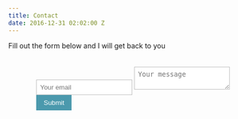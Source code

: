 ```yaml
---
title: Contact
date: 2016-12-31 02:02:00 Z
---
```


<style type="text/css">
.form-style-1 {
    margin:10px auto;
    max-width: 400px;
    padding: 20px 12px 10px 20px;
    font: 13px "Lucida Sans Unicode", "Lucida Grande", sans-serif;
}
.form-style-1 li {
    padding: 0;
    display: block;
    list-style: none;
    margin: 10px 0 0 0;
}
.form-style-1 label{
    margin:0 0 3px 0;
    padding:0px;
    display:block;
    font-weight: bold;
}
.form-style-1 input[type=text], 
.form-style-1 input[type=date],
.form-style-1 input[type=datetime],
.form-style-1 input[type=number],
.form-style-1 input[type=search],
.form-style-1 input[type=time],
.form-style-1 input[type=url],
.form-style-1 input[type=email],
textarea, 
select{
    box-sizing: border-box;
    -webkit-box-sizing: border-box;
    -moz-box-sizing: border-box;
    border:1px solid #BEBEBE;
    padding: 7px;
    margin:0px;
    -webkit-transition: all 0.30s ease-in-out;
    -moz-transition: all 0.30s ease-in-out;
    -ms-transition: all 0.30s ease-in-out;
    -o-transition: all 0.30s ease-in-out;
    outline: none;  
}
.form-style-1 input[type=text]:focus, 
.form-style-1 input[type=date]:focus,
.form-style-1 input[type=datetime]:focus,
.form-style-1 input[type=number]:focus,
.form-style-1 input[type=search]:focus,
.form-style-1 input[type=time]:focus,
.form-style-1 input[type=url]:focus,
.form-style-1 input[type=email]:focus,
.form-style-1 textarea:focus, 
.form-style-1 select:focus{
    -moz-box-shadow: 0 0 8px #88D5E9;
    -webkit-box-shadow: 0 0 8px #88D5E9;
    box-shadow: 0 0 8px #88D5E9;
    border: 1px solid #88D5E9;
}
.form-style-1 .field-divided{
    width: 49%;
}

.form-style-1 .field-long{
    width: 100%;
}
.form-style-1 .field-select{
    width: 100%;
}
.form-style-1 .field-textarea{
    height: 100px;
}
.form-style-1 input[type=submit], .form-style-1 input[type=button]{
    background: #4B99AD;
    padding: 8px 15px 8px 15px;
    border: none;
    color: #fff;
}
.form-style-1 input[type=submit]:hover, .form-style-1 input[type=button]:hover{
    background: #4691A4;
    box-shadow:none;
    -moz-box-shadow:none;
    -webkit-box-shadow:none;
}
.form-style-1 .required{
    color:red;
}
</style>

<p>Fill out the form below and I will get back to you</p>
<div class="form-style-1">
<form method="POST" action="http://formspree.io/hitech126@gmail.com">
  <input class="input-field" type="email" name="email" placeholder="Your email">
  <input class="input-field" type="hidden" name="_subject" value="New submission!" />
  <textarea class="textarea-field" name="message" placeholder="Your message"></textarea>

<input type="submit" value="Submit" />
</form>
</div>